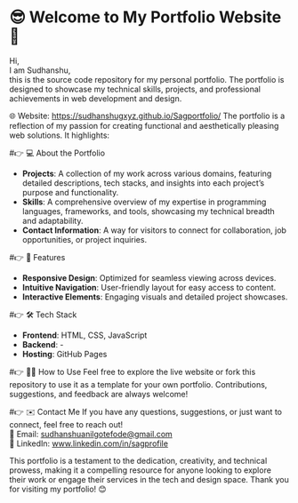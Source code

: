 # 😎 Welcome to My Portfolio Website 🌟

Hi,                                                                                                                                                                                                                  
I am Sudhanshu,                                                                                                                                                                                                 
this is the source code repository for my personal portfolio. The portfolio is designed to showcase my technical skills, projects, and professional achievements in web development and design. 

 🌐 Website: https://sudhanshugxyz.github.io/Sagportfolio/
The portfolio is a reflection of my passion for creating functional and aesthetically pleasing web solutions. It highlights:

#👉 💻 About the Portfolio
- **Projects**: A collection of my work across various domains, featuring detailed descriptions, tech stacks, and insights into each project’s purpose and functionality.
- **Skills**: A comprehensive overview of my expertise in programming languages, frameworks, and tools, showcasing my technical breadth and adaptability.
- **Contact Information**: A way for visitors to connect for collaboration, job opportunities, or project inquiries.


#👉 🚀 Features 
- **Responsive Design**: Optimized for seamless viewing across devices.
- **Intuitive Navigation**: User-friendly layout for easy access to content.
- **Interactive Elements**: Engaging visuals and detailed project showcases.


#👉 🛠️ Tech Stack 
- **Frontend**: HTML, CSS, JavaScript
- **Backend**: -
- **Hosting**: GitHub Pages


#👉 👨‍💻 How to Use 
Feel free to explore the live website or fork this repository to use it as a template for your own portfolio. Contributions, suggestions, and feedback are always welcome!


#👉 ✉️ Contact Me 
If you have any questions, suggestions, or just want to connect, feel free to reach out!  
📧 Email: sudhanshuanilgotefode@gmail.com                                                                                                                                                               
💼 LinkedIn: www.linkedin.com/in/sagprofile                                                                                                   


This portfolio is a testament to the dedication, creativity, and technical prowess, making it a compelling resource for anyone looking to explore their work or engage their services in the tech and design space.
Thank you for visiting my portfolio! 😊
